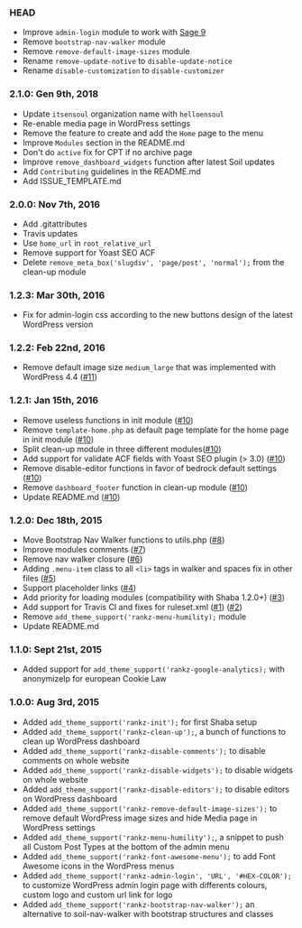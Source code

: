### HEAD
* Improve `admin-login` module to work with [Sage 9](https://github.com/roots/sage)
* Remove `bootstrap-nav-walker` module
* Remove `remove-default-image-sizes` module
* Rename `remove-update-notive` to `disable-update-notice`
* Rename `disable-customization` to `disable-customizer`

### 2.1.0: Gen 9th, 2018
* Update `itsensoul` organization name with `helloensoul`
* Re-enable media page in WordPress settings
* Remove the feature to create and add the `Home` page to the menu
* Improve `Modules` section in the README.md
* Don't do `active` fix for CPT if no archive page
* Improve `remove_dashboard_widgets` function after latest Soil updates
* Add `Contributing` guidelines in the README.md
* Add ISSUE_TEMPLATE.md

### 2.0.0: Nov 7th, 2016
* Add .gitattributes
* Travis updates
* Use `home_url` in `root_relative_url`
* Remove support for Yoast SEO ACF
* Delete `remove_meta_box('slugdiv', 'page/post', 'normal');` from the clean-up module

### 1.2.3: Mar 30th, 2016
* Fix for admin-login css according to the new buttons design of the latest WordPress version

### 1.2.2: Feb 22nd, 2016
* Remove default image size `medium_large` that was implemented with WordPress 4.4 ([#11](https://github.com/helloensoul/rankz/issues/11))

### 1.2.1: Jan 15th, 2016
* Remove useless functions in init module ([#10](https://github.com/helloensoul/rankz/issues/10))
* Remove `template-home.php` as default page template for the home page in init module ([#10](https://github.com/helloensoul/rankz/issues/10))
* Split clean-up module in three different modules([#10](https://github.com/helloensoul/rankz/issues/10))
* Add support for validate ACF fields with Yoast SEO plugin (> 3.0) ([#10](https://github.com/helloensoul/rankz/issues/10))
* Remove disable-editor functions in favor of bedrock default settings ([#10](https://github.com/helloensoul/rankz/issues/10))
* Remove `dashboard_footer` function in clean-up module ([#10](https://github.com/helloensoul/rankz/issues/10))
* Update README.md ([#10](https://github.com/helloensoul/rankz/issues/10))

### 1.2.0: Dec 18th, 2015
* Move Bootstrap Nav Walker functions to utils.php ([#8](https://github.com/helloensoul/rankz/issues/8))
* Improve modules comments ([#7](https://github.com/helloensoul/rankz/issues/7))
* Remove nav walker closure ([#6](https://github.com/helloensoul/rankz/issues/6))
* Adding `.menu-item` class to all `<li>` tags in walker and spaces fix in other files ([#5](https://github.com/helloensoul/rankz/issues/5))
* Support placeholder links ([#4](https://github.com/helloensoul/rankz/issues/4))
* Add priority for loading modules (compatibility with Shaba 1.2.0+) ([#3](https://github.com/helloensoul/rankz/issues/3))
* Add support for Travis CI and fixes for ruleset.xml ([#1](https://github.com/helloensoul/rankz/issues/1)) ([#2](https://github.com/helloensoul/rankz/issues/2))
* Remove `add_theme_support('rankz-menu-humility);` module
* Update README.md

### 1.1.0: Sept 21st, 2015
* Added support for `add_theme_support('rankz-google-analytics);` with anonymizeIp for european Cookie Law

### 1.0.0: Aug 3rd, 2015
* Added `add_theme_support('rankz-init');` for first Shaba setup
* Added `add_theme_support('rankz-clean-up');`, a bunch of functions to clean up WordPress dashboard
* Added `add_theme_support('rankz-disable-comments');` to disable comments on whole website
* Added `add_theme_support('rankz-disable-widgets');` to disable widgets on whole website
* Added `add_theme_support('rankz-disable-editors');` to disable editors on WordPress dashboard
* Added `add_theme_support('rankz-remove-default-image-sizes');` to remove default WordPress image sizes and hide Media page in WordPress settings
* Added `add_theme_support('rankz-menu-humility');`, a snippet to push all Custom Post Types at the bottom of the admin menu
* Added `add_theme_support('rankz-font-awesome-menu');` to add Font Awesome icons in the WordPress menus
* Added `add_theme_support('rankz-admin-login', 'URL', '#HEX-COLOR');` to customize WordPress admin login page with differents colours, custom logo and custom url link for logo
* Added `add_theme_support('rankz-bootstrap-nav-walker');` an alternative to soil-nav-walker with bootstrap structures and classes
